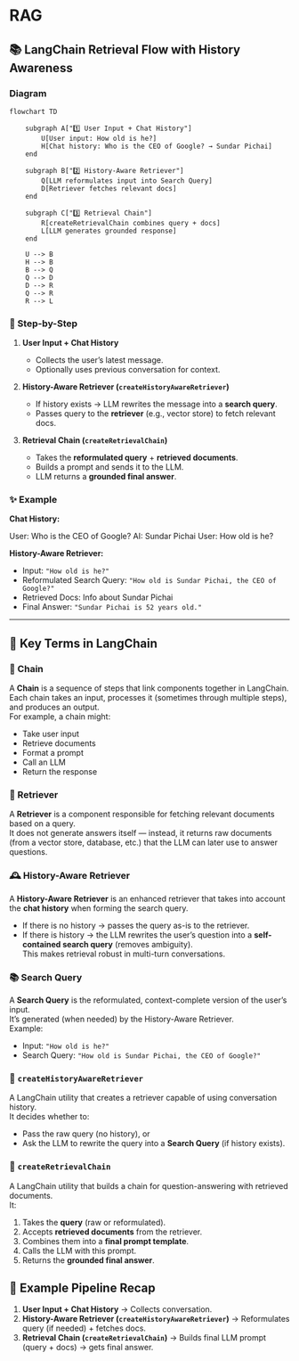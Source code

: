 # RAG

## 📚 LangChain Retrieval Flow with History Awareness

### Diagram

```mermaid
flowchart TD

    subgraph A["1️⃣ User Input + Chat History"]
        U[User input: How old is he?]
        H[Chat history: Who is the CEO of Google? → Sundar Pichai]
    end

    subgraph B["2️⃣ History-Aware Retriever"]
        Q[LLM reformulates input into Search Query]
        D[Retriever fetches relevant docs]
    end

    subgraph C["3️⃣ Retrieval Chain"]
        R[createRetrievalChain combines query + docs]
        L[LLM generates grounded response]
    end

    U --> B
    H --> B
    B --> Q
    Q --> D
    D --> R
    Q --> R
    R --> L
```

### 🔎 Step-by-Step

1. **User Input + Chat History**

   - Collects the user’s latest message.
   - Optionally uses previous conversation for context.

2. **History-Aware Retriever (`createHistoryAwareRetriever`)**

   - If history exists → LLM rewrites the message into a **search query**.
   - Passes query to the **retriever** (e.g., vector store) to fetch relevant docs.

3. **Retrieval Chain (`createRetrievalChain`)**

   - Takes the **reformulated query** + **retrieved documents**.
   - Builds a prompt and sends it to the LLM.
   - LLM returns a **grounded final answer**.

### ✨ Example

**Chat History:**

User: Who is the CEO of Google?
AI: Sundar Pichai
User: How old is he?

**History-Aware Retriever:**

- Input: `"How old is he?"`
- Reformulated Search Query: `"How old is Sundar Pichai, the CEO of Google?"`
- Retrieved Docs: Info about Sundar Pichai
- Final Answer: `"Sundar Pichai is 52 years old."`

---

## 📖 Key Terms in LangChain

### 🔗 Chain

A **Chain** is a sequence of steps that link components together in LangChain.  
Each chain takes an input, processes it (sometimes through multiple steps), and produces an output.  
For example, a chain might:

- Take user input
- Retrieve documents
- Format a prompt
- Call an LLM
- Return the response

### 📑 Retriever

A **Retriever** is a component responsible for fetching relevant documents based on a query.  
It does not generate answers itself — instead, it returns raw documents (from a vector store, database, etc.) that the LLM can later use to answer questions.

### 🕰️ History-Aware Retriever

A **History-Aware Retriever** is an enhanced retriever that takes into account the **chat history** when forming the search query.

- If there is no history → passes the query as-is to the retriever.
- If there is history → the LLM rewrites the user’s question into a **self-contained search query** (removes ambiguity).  
  This makes retrieval robust in multi-turn conversations.

### 📚 Search Query

A **Search Query** is the reformulated, context-complete version of the user’s input.  
It’s generated (when needed) by the History-Aware Retriever.  
Example:

- Input: `"How old is he?"`
- Search Query: `"How old is Sundar Pichai, the CEO of Google?"`

### 🧩 `createHistoryAwareRetriever`

A LangChain utility that creates a retriever capable of using conversation history.  
It decides whether to:

- Pass the raw query (no history), or
- Ask the LLM to rewrite the query into a **Search Query** (if history exists).

### 🔎 `createRetrievalChain`

A LangChain utility that builds a chain for question-answering with retrieved documents.  
It:

1. Takes the **query** (raw or reformulated).
2. Accepts **retrieved documents** from the retriever.
3. Combines them into a **final prompt template**.
4. Calls the LLM with this prompt.
5. Returns the **grounded final answer**.

## 📝 Example Pipeline Recap

1. **User Input + Chat History** → Collects conversation.
2. **History-Aware Retriever (`createHistoryAwareRetriever`)** → Reformulates query (if needed) + fetches docs.
3. **Retrieval Chain (`createRetrievalChain`)** → Builds final LLM prompt (query + docs) → gets final answer.
